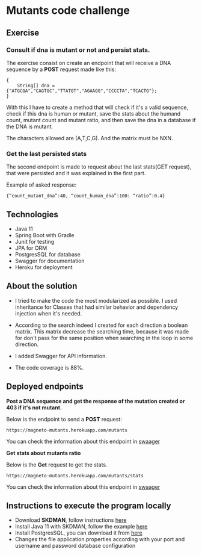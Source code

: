 # Mutants code challenge

## Exercise

### Consult if dna is mutant or not and persist stats. 
The exercise consist on create an endpoint that will receive a DNA sequence by a **POST** request made like this:

```
{
    String[] dna = {"ATGCGA","CAGTGC","TTATGT","AGAAGG","CCCCTA","TCACTG"};
}
```

With this I have to create a method that will check if it's a valid sequence, check if this dna is human or mutant,
save the stats about the humand count, mutant count and mutant ratio, and then save the dna in a database if the DNA
is mutant.

The characters allowed are (A,T,C,G). And the matrix must be NXN.

### Get the last persisted stats

The second endpoint is made to request about the last stats(GET request), that were persisted and it was explained in the first part.

Example of asked response:

```
{“count_mutant_dna”:40, “count_human_dna”:100: “ratio”:0.4}
```

## Technologies 

- Java 11
- Spring Boot with Gradle
- Junit for testing
- JPA for ORM
- PostgresSQL for database
- Swagger for documentation
- Heroku for deployment

## About the solution

- I tried to make the code the most modularized as possible. I used inheritance for Classes that had similar behavior and 
dependency injection when it's needed.

- According to the search indeed I created for each direction a boolean matrix. This matrix decrease the searching time,
because it was made for don't pass for the same position when searching in the loop in some direction.

- I added Swagger for API information.

- The code coverage is 88%.

## Deployed endpoints

**Post a DNA sequence and get the response of the mutation created or 403 if it's not mutant.**

Below is the endpoint to send a **POST** request:

```
https://magneto-mutants.herokuapp.com/mutants
```

You can check the information about this endpoint in [swaager](https://magneto-mutants.herokuapp.com/swagger-ui.html#/mutant-controller/isMutantUsingPOST)
 
**Get stats about mutants ratio**
 
Below is the **Get** request to get the stats.

```
https://magneto-mutants.herokuapp.com/mutants/stats
```
You can check the information about this endpoint in [swaager](https://magneto-mutants.herokuapp.com/swagger-ui.html#/mutant-controller/getLastStatsUsingGET)


## Instructions to execute the program locally

- Download **SKDMAN**, follow instructions [here](https://sdkman.io/install)
- Install Java 11 with SKDMAN, follow the example [here](https://sdkman.io/usage)
- Install PostgresSQL, you can download it from [here]( https://www.postgresql.org/download/)
- Changes the file application.properties according with your port and username and password database configuration





